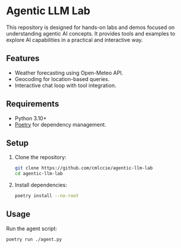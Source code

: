 # Agentic LLM Lab

This repository is designed for hands-on labs and demos focused on understanding agentic AI concepts. It provides tools and examples to explore AI capabilities in a practical and interactive way.

## Features

- Weather forecasting using Open-Meteo API.
- Geocoding for location-based queries.
- Interactive chat loop with tool integration.

## Requirements

- Python 3.10+
- [Poetry](https://python-poetry.org/) for dependency management.

## Setup

1. Clone the repository:

   ```bash
   git clone https://github.com/cmlccie/agentic-llm-lab
   cd agentic-llm-lab
   ```

2. Install dependencies:

   ```bash
   poetry install --no-root
   ```

## Usage

Run the agent script:

```bash
poetry run ./agent.py
```
